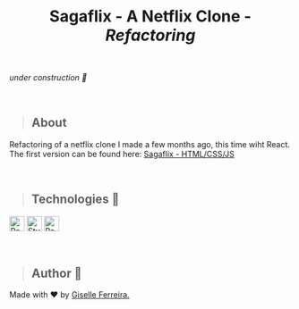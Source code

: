<p align="center">
<h1 align="center">Sagaflix - A Netflix Clone - <i>Refactoring</i></h1>
</p>

<br/>

<i>under construction 🚧</i>

<br/>

>## About
Refactoring of a netflix clone I made a few months ago, this time wiht React.<br />
The first version can be found here: [Sagaflix - HTML/CSS/JS](https://github.com/giselle-ferreira/SagaFlix-NetflixClone) <br/>

<br/>

>## Technologies 🧰

<p align="left">
<img alt="React" src="https://img.shields.io/badge/react-%2320232a.svg?style=for-the-badge&logo=react&logoColor=%2361DAFB" height="27" /> 
<img alt="StyledComponents" src="https://img.shields.io/badge/styled--components-DB7093?style=for-the-badge&logo=styled-components&logoColor=white" height="27" />
<img alt="React-Icons" src="https://img.shields.io/badge/-React--Icons-ff69b4" height="27" />
</p>

<br/>

> ## Author 👋

Made with ❤️ by <a href="https://www.linkedin.com/in/giselleferreiras/" >Giselle Ferreira.</a>



